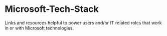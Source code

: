 # Microsoft-Tech-Stack
Links and resources helpful to power users and/or IT related roles that work in or with Microsoft technologies. 
